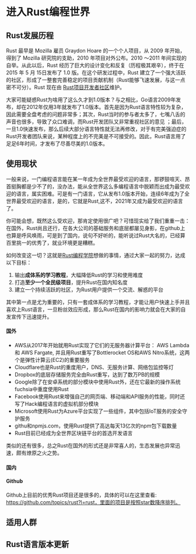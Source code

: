 # 进入Rust编程世界

## Rust发展历程

Rust 最早是 Mozilla 雇员 Graydon Hoare 的一个个人项目，从 2009 年开始，得到了 Mozilla 研究院的支助，2010 年项目对外公布。2010 ～2011 年间实现的自举。从此以后，Rust 经历了巨大的设计变化和反复（历程极其艰辛），终于在 2015 年 5 月 15日发布了 1.0 版。在这个研发过程中，Rust 建立了一个强大活跃的社区，形成了一整套完善稳定的项目贡献机制（Rust能够飞速发展，与这一点密不可分）。Rust 现在由 [Rust项目开发者社区](https://github.com/rust-lang/rust)维护。

大家可能疑惑Rust为啥用了这么久才到1.0版本？与之相比，Go语言2009年发布，却在2012年仅用3年就发布了1.0版本。首先是因为Rust语言特性较为复杂，因此需要全盘考虑的问题非常多；其次，Rust当时的参与者太多了，七嘴八舌的声音也很多，导致了众口难调，而Rust开发团队又非常重视社区的意见 ；最后，一旦1.0快速发布，那么后续大部分语言特性就无法再修改，对于有完美强迫症的Rust开发者团队来说，某种程度上的不完美是不可接受的。因此，Rust语言用了足足6年时间，才发布了尽善尽美的1.0版本。



## 使用现状

一般来说，一门编程语言能在某一年成为全世界最受欢迎的语言，那锣鼓喧天、昂首挺胸都是少不了的，没办法，能从全世界这么多编程语言中脱颖而出成为最受欢迎的语言，属实困难。可是有一门语言，它从发布1.0版本开始，连续6年成为了全世界最受欢迎的语言，是的，它就是Rust,这不，2021年又成为最受欢迎的语言了。

你可能会想，既然这么受欢迎，那肯定使用很广吧？可惜现实给了我们重重一击：在国外，Rust尚且还行，在各大公司的基础服务和底层都屡见身影，在github上也算是呼风唤雨，可是到了国内，说句不好听的，能听说过Rust大名的，已经算百里挑一的优秀了，就业环境更是糟糕。

如何改变这一切？这就是[Rust编程学院](https://college.rs)想做的事情，通过大家一起的努力，达成以下目标：
1. 输出**成体系的学习教程**，大幅降低Rust的学习和使用难度
2. 打造**至少一个全民级项目**，提升Rust在国内知名度
3. 建立一个持续活跃的社区，为Rust用户提供一个交流、解惑的平台

其中第一点是尤为重要的，只有一套成体系的学习教程，才能让用户快速上手并且喜欢上Rust语言，一旦粉丝效应形成，那么Rust在国内的影响力就会在大家的自发宣传下迅速提升。

#### 国外

- AWS从2017年开始就用Rust实现了它们的无服务器计算平台： AWS Lambda 和 AWS Fargate, 并且用Rust重写了Bottlerocket OS和AWS Nitro系统，这两个是弹性计算云(EC2)的重要服务
- Cloudflare也是Rust的重度用户，DNS、无服务计算、网络包监控等灯
- Dropbox的底层存储服务完全由Rust重写，达到了数万PB的规模
- Google除了在安卓系统的部分模块中使用Rust外，还在它最新的操作系统fuchsia中重度使用Rust
- Facebook使用Rust来增强自己的网页端、移动端和API服务的性能，同时还写了Hack编程语言的虚拟机部分模块
- Microsoft使用Rust为Azure平台实现了一些组件，其中包括IoT服务的安全守护服务
- githu和npmjs.com，使用Rust提供了高达每天13亿次的npm包下载数量
- Rust目前已经成为全世界区块链平台的首选开发语言

类似的还有很多，总之Rust在国外的形式还是非常喜人的，生态发展也异常迅速，颇有燎原之火之势。

#### 国内


#### Github
Github上目前的优秀Rust项目还是很多的，具体的可以在这里查看: https://github.com/topics/rust?l=rust，里面的项目是按照star数降序排列。

## 适用人群


## Rust语言版本更新